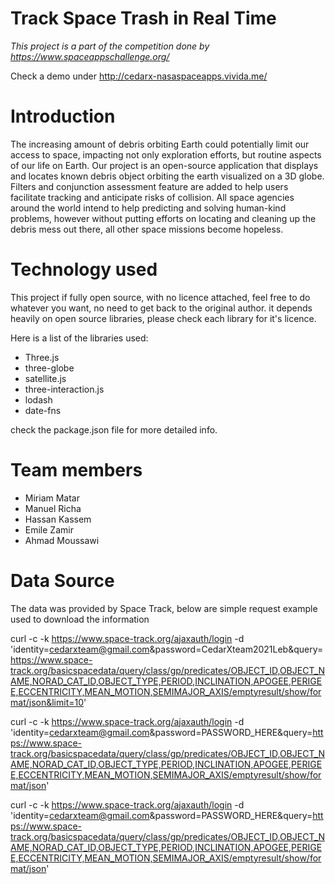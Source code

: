 # Track Space Trash in Real Time

<i>This project is a part of the competition done by https://www.spaceappschallenge.org/</i>

Check a demo under http://cedarx-nasaspaceapps.vivida.me/

# Introduction
The increasing amount of debris orbiting Earth could potentially limit our access to space, impacting not only exploration efforts, but routine aspects of our life on Earth. Our project is an open-source application that displays and locates known debris object orbiting the earth visualized on a 3D globe. Filters and conjunction assessment feature are added to help users facilitate tracking and anticipate risks of collision. All space agencies around the world intend to help predicting and solving human-kind problems, however without putting efforts on locating and cleaning up the debris mess out there, all other space missions become hopeless.

# Technology used
 This project if fully open source, with no licence attached, feel free to do whatever you want, no need to get back to the original author.
it depends heavily on open source libraries, please check each library for it's licence.

Here is a list of the libraries used:
 - Three.js
 - three-globe
 - satellite.js
 - three-interaction.js
 - lodash
 - date-fns

check the package.json file for more detailed info.

# Team members
 - Miriam Matar
 - Manuel Richa
 - Hassan Kassem
 - Emile Zamir
 - Ahmad Moussawi

# Data Source
The data was provided by Space Track, below are simple request example used to download the information

curl -c -k https://www.space-track.org/ajaxauth/login -d 'identity=cedarxteam@gmail.com&password=CedarXteam2021Leb&query=https://www.space-track.org/basicspacedata/query/class/gp/predicates/OBJECT_ID,OBJECT_NAME,NORAD_CAT_ID,OBJECT_TYPE,PERIOD,INCLINATION,APOGEE,PERIGEE,ECCENTRICITY,MEAN_MOTION,SEMIMAJOR_AXIS/emptyresult/show/format/json&limit=10'

curl -c -k https://www.space-track.org/ajaxauth/login -d 'identity=cedarxteam@gmail.com&password=PASSWORD_HERE&query=https://www.space-track.org/basicspacedata/query/class/gp/predicates/OBJECT_ID,OBJECT_NAME,NORAD_CAT_ID,OBJECT_TYPE,PERIOD,INCLINATION,APOGEE,PERIGEE,ECCENTRICITY,MEAN_MOTION,SEMIMAJOR_AXIS/emptyresult/show/format/json'

curl -c -k https://www.space-track.org/ajaxauth/login -d 'identity=cedarxteam@gmail.com&password=PASSWORD_HERE&query=https://www.space-track.org/basicspacedata/query/class/gp/predicates/OBJECT_ID,OBJECT_NAME,NORAD_CAT_ID,OBJECT_TYPE,PERIOD,INCLINATION,APOGEE,PERIGEE,ECCENTRICITY,MEAN_MOTION,SEMIMAJOR_AXIS/emptyresult/show/format/json'